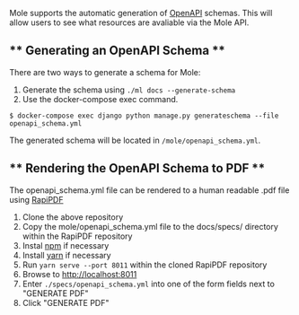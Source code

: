 [comment]: <> (Schema generation is currently broken. Once it is fixed, this file will be included in mkdocs.yml.)

Mole supports the automatic generation of [OpenAPI](https://github.com/OAI/OpenAPI-Specification) schemas. This will allow users to see what resources are avaliable via the Mole API.

## ** Generating an OpenAPI Schema **

There are two ways to generate a schema for Mole:

1. Generate the schema using `./ml docs --generate-schema`
2. Use the docker-compose exec command.

```shell
$ docker-compose exec django python manage.py generateschema --file openapi_schema.yml
```

The generated schema will be located in `/mole/openapi_schema.yml`.

## ** Rendering the OpenAPI Schema to PDF **

The openapi_schema.yml file can be rendered to a human readable .pdf file using [RapiPDF](https://github.com/mrin9/RapiPdf)

1. Clone the above repository
2. Copy the mole/openapi_schema.yml file to the docs/specs/ directory within the RapiPDF repository
3. Instal [npm](https://nodejs.org/en/) if necessary
4. Install [yarn](https://classic.yarnpkg.com/en/docs/install/) if necessary
5. Run `yarn serve --port 8011` within the cloned RapiPDF repository
6. Browse to [http://localhost:8011](http://localhost:8011)
7. Enter `./specs/openapi_schema.yml` into one of the form fields next to "GENERATE PDF"
8. Click "GENERATE PDF"
